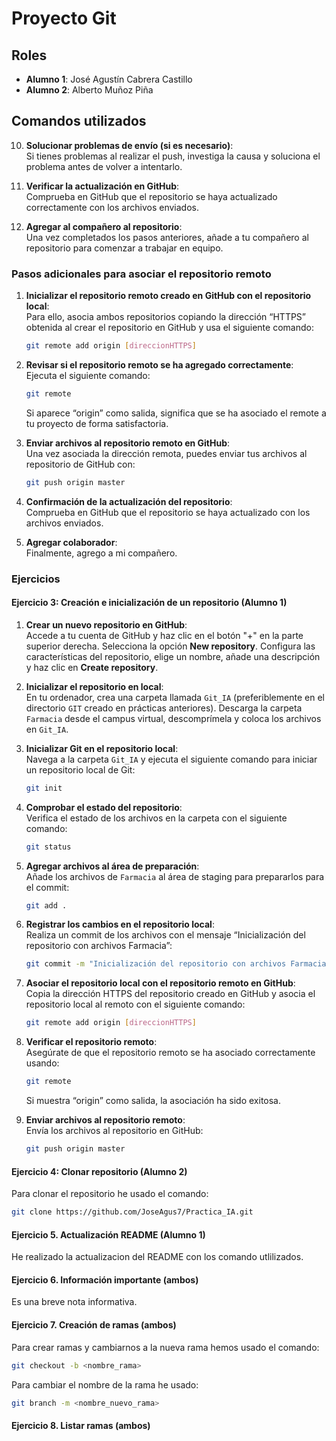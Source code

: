 # Proyecto Git

## Roles
- **Alumno 1**: José Agustín Cabrera Castillo
- **Alumno 2**: Alberto Muñoz Piña

## Comandos utilizados


10. **Solucionar problemas de envío (si es necesario)**:  
    Si tienes problemas al realizar el push, investiga la causa y soluciona el problema antes de volver a intentarlo.

11. **Verificar la actualización en GitHub**:  
    Comprueba en GitHub que el repositorio se haya actualizado correctamente con los archivos enviados.

12. **Agregar al compañero al repositorio**:  
    Una vez completados los pasos anteriores, añade a tu compañero al repositorio para comenzar a trabajar en equipo.

### Pasos adicionales para asociar el repositorio remoto

1. **Inicializar el repositorio remoto creado en GitHub con el repositorio local**:  
   Para ello, asocia ambos repositorios copiando la dirección “HTTPS” obtenida al crear el repositorio en GitHub y usa el siguiente comando:
   ```bash
   git remote add origin [direccionHTTPS]
   ```

2. **Revisar si el repositorio remoto se ha agregado correctamente**:  
   Ejecuta el siguiente comando:
   ```bash
   git remote
   ```
   Si aparece “origin” como salida, significa que se ha asociado el remote a tu proyecto de forma satisfactoria.

3. **Enviar archivos al repositorio remoto en GitHub**:  
   Una vez asociada la dirección remota, puedes enviar tus archivos al repositorio de GitHub con:
   ```bash
   git push origin master
   ```

4. **Confirmación de la actualización del repositorio**:  
   Comprueba en GitHub que el repositorio se haya actualizado con los archivos enviados.

5. **Agregar colaborador**:  
   Finalmente, agrego a mi compañero.


### Ejercicios

#### Ejercicio 3: Creación e inicialización de un repositorio (Alumno 1) 
1. **Crear un nuevo repositorio en GitHub**:  
   Accede a tu cuenta de GitHub y haz clic en el botón "+" en la parte superior derecha. Selecciona la opción **New repository**. Configura las características del repositorio, elige un nombre, añade una descripción y haz clic en **Create repository**.

2. **Inicializar el repositorio en local**:  
   En tu ordenador, crea una carpeta llamada `Git_IA` (preferiblemente en el directorio `GIT` creado en prácticas anteriores). Descarga la carpeta `Farmacia` desde el campus virtual, descomprímela y coloca los archivos en `Git_IA`.

3. **Inicializar Git en el repositorio local**:  
   Navega a la carpeta `Git_IA` y ejecuta el siguiente comando para iniciar un repositorio local de Git:
   ```bash
   git init
   ```

4. **Comprobar el estado del repositorio**:  
   Verifica el estado de los archivos en la carpeta con el siguiente comando:
   ```bash
   git status
   ```

5. **Agregar archivos al área de preparación**:  
   Añade los archivos de `Farmacia` al área de staging para prepararlos para el commit:
   ```bash
   git add .
   ```

6. **Registrar los cambios en el repositorio local**:  
   Realiza un commit de los archivos con el mensaje “Inicialización del repositorio con archivos Farmacia”:
   ```bash
   git commit -m "Inicialización del repositorio con archivos Farmacia"
   ```

7. **Asociar el repositorio local con el repositorio remoto en GitHub**:  
   Copia la dirección HTTPS del repositorio creado en GitHub y asocia el repositorio local al remoto con el siguiente comando:
   ```bash
   git remote add origin [direccionHTTPS]
   ```

8. **Verificar el repositorio remoto**:  
   Asegúrate de que el repositorio remoto se ha asociado correctamente usando:
   ```bash
   git remote
   ```
   Si muestra “origin” como salida, la asociación ha sido exitosa.

9. **Enviar archivos al repositorio remoto**:  
   Envía los archivos al repositorio en GitHub:
   ```bash
   git push origin master
   ```
#### Ejercicio 4: Clonar repositorio (Alumno 2) 
Para clonar el repositorio he usado el comando:
   ```bash
   git clone https://github.com/JoseAgus7/Practica_IA.git
   ```
#### Ejercicio 5. Actualización README (Alumno 1)
He realizado la actualizacion del README con los comando utlilizados.
#### Ejercicio 6. Información importante (ambos) 
Es una breve nota informativa.
#### Ejercicio 7. Creación de ramas (ambos)
Para crear ramas y cambiarnos a la nueva rama hemos usado el comando:
   ```bash
   git checkout -b <nombre_rama>
   ```
Para cambiar el nombre de la rama he usado:
   ```bash
   git branch -m <nombre_nuevo_rama>
   ```
#### Ejercicio 8. Listar ramas (ambos) 
